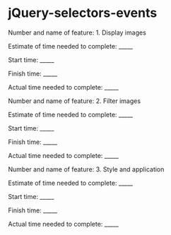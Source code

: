 # jQuery-selectors-events
Number and name of feature: 1. Display images 

Estimate of time needed to complete: _____

Start time: _____

Finish time: _____

Actual time needed to complete: _____


Number and name of feature: 2. Filter images

Estimate of time needed to complete: _____

Start time: _____

Finish time: _____

Actual time needed to complete: _____


Number and name of feature: 3. Style and application 

Estimate of time needed to complete: _____

Start time: _____

Finish time: _____

Actual time needed to complete: _____